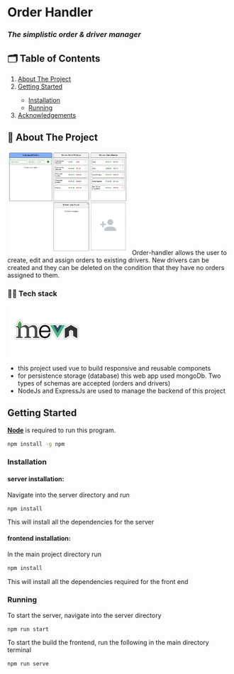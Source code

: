 # Order Handler
### _The simplistic order & driver manager_

## 🗂️ Table of Contents
<ol>
  <li><a href="#about-the-project">About The Project</a></li>
  <li><a href="#getting-started">Getting Started</a></li>
    <ul>
      <li><a href="#Installation">Installation</a></li>
      <li><a href="#Running">Running</a></li>
    </ul>
  <li><a href="#acknowledgements">Acknowledgements</a></li>
</ol>




## 📒 About The Project

<img src="./src/assets/order-handler-ui.png/" width="55%" title="hover text">
Order-handler allows the user to create, edit and assign orders to existing drivers.
New drivers can be created and they can be deleted on the condition that they have no orders assigned to them.

### 👨‍💻 Tech stack
<img src="./src/assets/mevn-cli.jpg/" width="35%" title="hover text">

* this project used vue to build responsive and reusable componets
* for persistence storage (database) this web app used mongoDb. Two types of schemas are accepted (orders and drivers)
* NodeJs and ExpressJs are used to manage the backend of this project



## Getting Started


<a href="https://nodejs.org/en/"><b>Node</b></a> is required to run this program.

```sh
npm install -g npm
```

### Installation

#### server installation:

Navigate into the server directory and run
```sh
npm install
```
This will install all the dependencies for the server

#### frontend installation:

In the main project directory run
```sh
npm install
```
This will install all the dependencies required for the front end



### Running

To start the server, navigate into the server directory
```
npm run start
```
To start the build the frontend, run the following in the main directory terminal
```
npm run serve
```


